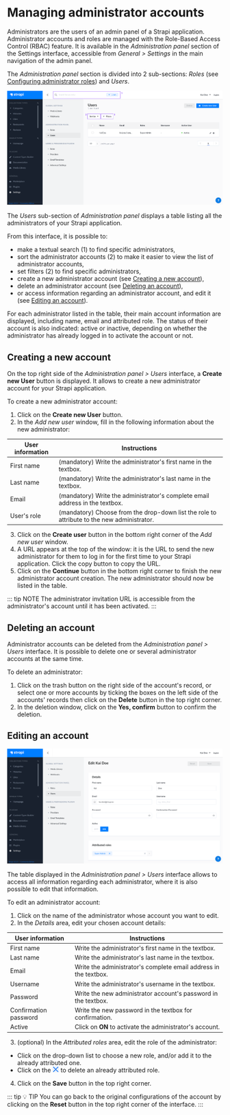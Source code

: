 # Managing administrator accounts

Administrators are the users of an admin panel of a Strapi application. Administrator accounts and roles are managed with the Role-Based Access Control (RBAC) feature. It is available in the *Administration panel* section of the Settings interface, accessible from *General > Settings* in the main navigation of the admin panel.

The *Administration panel* section is divided into 2 sub-sections: *Roles* (see [Configuring administrator roles](configuring-administrator-roles.md)) and *Users*.

![Edit an administrator account](../assets/users-permissions/administrator_list-view.png)

The *Users* sub-section of *Administration panel* displays a table listing all the administrators of your Strapi application.

From this interface, it is possible to:

- make a textual search (1) to find specific administrators,
- sort the administrator accounts (2) to make it easier to view the list of administrator accounts,
- set filters (2) to find specific administrators,
- create a new administrator account (see [Creating a new account](#creating-a-new-account)),
- delete an administrator account (see [Deleting an account](#deleting-an-account)),
- or access information regarding an administrator account, and edit it (see [Editing an account](#editing-an-account)).

For each administrator listed in the table, their main account information are displayed, including name, email and attributed role. The status of their account is also indicated: active or inactive, depending on whether the administrator has already logged in to activate the account or not.

## Creating a new account

On the top right side of the *Administration panel > Users* interface, a **Create new User** button is displayed. It allows to create a new administrator account for your Strapi application.

To create a new administrator account:

1. Click on the **Create new User** button.
2. In the *Add new user* window, fill in the following information about the new administrator:

| User information  | Instructions                                                                                            |
| ----------------- | ------------------------------------------------------------------------------------------------------- |
| First name        | (mandatory) Write the administrator's first name in the textbox.                                        |
| Last name         | (mandatory) Write the administrator's last name in the textbox.                                         |
| Email             | (mandatory) Write the administrator's complete email address in the textbox.                            |
| User's role       | (mandatory) Choose from the drop-down list the role to attribute to the new administrator.              |

3. Click on the **Create user** button in the bottom right corner of the *Add new user* window.
4. A URL appears at the top of the window: it is the URL to send the new administrator for them to log in for the first time to your Strapi application. Click the copy button <Fa-Copy /> to copy the URL.
5. Click on the **Continue** button in the bottom right corner to finish the new administrator account creation. The new administrator should now be listed in the table.

::: tip NOTE
The administrator invitation URL is accessible from the administrator's account until it has been activated.
:::

## Deleting an account

Administrator accounts can be deleted from the *Administration panel > Users* interface. It is possible to delete one or several administrator accounts at the same time.

To delete an administrator:

1. Click on the trash button <Fa-TrashAlt /> on the right side of the account's record, or select one or more accounts by ticking the boxes on the left side of the accounts' records then click on the **Delete** button in the top right corner.
2. In the deletion window, click on the **Yes, confirm** button to confirm the deletion.

## Editing an account

![Edit an administrator account](../assets/users-permissions/administrator_edit-info.png)

The table displayed in the *Administration panel > Users* interface allows to access all information regarding each administrator, where it is also possible to edit that information.

To edit an administrator account:

1. Click on the name of the administrator whose account you want to edit.
2. In the *Details* area, edit your chosen account details:

| User information      | Instructions                                                                                |
| --------------------- | ------------------------------------------------------------------------------------------- |
| First name            | Write the administrator's first name in the textbox.                                        |
| Last name             | Write the administrator's last name in the textbox.                                         |
| Email                 | Write the administrator's complete email address in the textbox.                            |
| Username              | Write the administrator's username in the textbox.                                          |
| Password              | Write the new administrator account's password in the textbox.                              |
| Confirmation password | Write the new password in the textbox for confirmation.                                     |
| Active                | Click on **ON** to activate the administrator's account.                                    |

3. (optional) In the *Attributed roles* area, edit the role of the administrator:

  - Click on the drop-down list to choose a new role, and/or add it to the already attributed one.
  - Click on the ![icon x](../assets/users-permissions/icon_delete2.png) to delete an already attributed role.

4. Click on the **Save** button in the top right corner.

::: tip 💡 TIP
You can go back to the original configurations of the account by clicking on the **Reset** button in the top right corner of the interface.
:::
